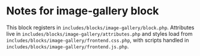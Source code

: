 # Notes for image-gallery block

This block registers in `includes/blocks/image-gallery/block.php`. Attributes live in `includes/blocks/image-gallery/attributes.php` and styles load from `includes/blocks/image-gallery/frontend.css.php`, with scripts handled in `includes/blocks/image-gallery/frontend.js.php`.

